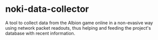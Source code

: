 # noki-data-collector
A tool to collect data from the Albion game online in a non-evasive way using network packet readouts, thus helping and feeding the project's database with recent information.
